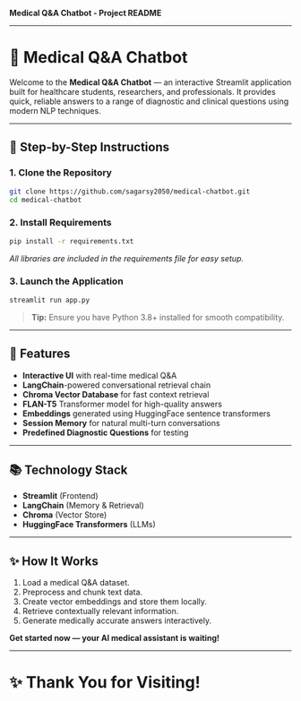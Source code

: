 **Medical Q&A Chatbot - Project README**

---

# 🌿 Medical Q&A Chatbot

Welcome to the **Medical Q&A Chatbot** — an interactive Streamlit application built for healthcare students, researchers, and professionals. It provides quick, reliable answers to a range of diagnostic and clinical questions using modern NLP techniques.

---

## 🚀 Step-by-Step Instructions

### 1. Clone the Repository
```bash
git clone https://github.com/sagarsy2050/medical-chatbot.git
cd medical-chatbot
```

### 2. Install Requirements
```bash
pip install -r requirements.txt
```

*All libraries are included in the requirements file for easy setup.*

### 3. Launch the Application
```bash
streamlit run app.py
```

> **Tip:** Ensure you have Python 3.8+ installed for smooth compatibility.

---

## 🔧 Features

- **Interactive UI** with real-time medical Q&A
- **LangChain**-powered conversational retrieval chain
- **Chroma Vector Database** for fast context retrieval
- **FLAN-T5** Transformer model for high-quality answers
- **Embeddings** generated using HuggingFace sentence transformers
- **Session Memory** for natural multi-turn conversations
- **Predefined Diagnostic Questions** for testing

---

## 📚 Technology Stack

- **Streamlit** (Frontend)
- **LangChain** (Memory & Retrieval)
- **Chroma** (Vector Store)
- **HuggingFace Transformers** (LLMs)

---

## ✨ How It Works

1. Load a medical Q&A dataset.
2. Preprocess and chunk text data.
3. Create vector embeddings and store them locally.
4. Retrieve contextually relevant information.
5. Generate medically accurate answers interactively.

**Get started now — your AI medical assistant is waiting!**

---

# ✨ Thank You for Visiting!

